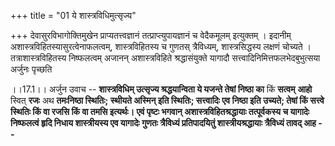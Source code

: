 +++
title = "01 ये शास्त्रविधिमुत्सृज्य"

+++
देवासुरविभागोक्तिमुखेन प्राप्यतत्त्वज्ञानं तत्प्राप्त्युपायज्ञानं च वेदैकमूलम् इत्युक्तम् । इदानीम् अशास्त्रविहितस्यासुरत्वेनाफलत्वम्, शास्त्रविहितस्य च गुणतस् त्रैविध्यम्, शास्त्रसिद्धस्य लक्षणं चोच्यते । तत्राशास्त्रविहितस्य निष्फलत्वम् अजानन् अशास्त्रविहिते श्रद्धासंयुक्ते यागादौ सत्त्वादिनिमित्तफलभेदबुभुत्सया अर्जुनः पृच्छति

।।17.1।। अर्जुन उवाच -- **शास्त्रविधिम् उत्सृज्य श्रद्धयान्विता ये यजन्ते
तेषां निष्ठा का** किं **सत्वम्** **आहो** स्वित् **रजः** अथ **तमःनिष्ठा
स्थितिः; स्थीयते अस्मिन् इति स्थितिः; सत्त्वादिः एव निष्ठा इति उच्यते;
तेषां किं सत्त्वे स्थितिः किं वा रजसि किं वा तमसि इत्यर्थः। एवं पृष्टः
भगवान् अशास्त्रविहितश्रद्धायाः तत्पूर्वकस्य च यागादेः निष्फलत्वं हृदि
निधाय शास्त्रीयस्य एव यागादेः गुणतः त्रैविध्यं प्रतिपादयितुं
शास्त्रीयश्रद्धायाः त्रैविध्यं तावद् आह --**
